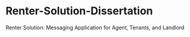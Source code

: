 # Renter-Solution-Dissertation
Renter Solution: Messaging Application for Agent, Tenants, and Landlord
